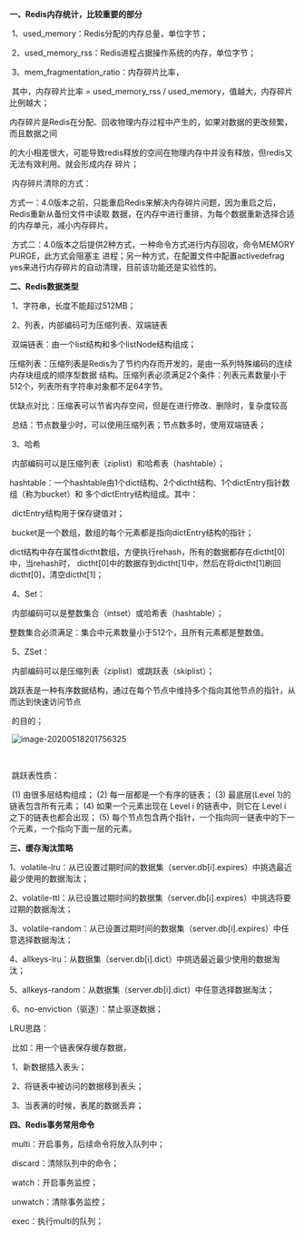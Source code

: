 **一、Redis内存统计，比较重要的部分**

​	1、used_memory：Redis分配的内存总量，单位字节；

​	2、used_memory_rss：Redis进程占据操作系统的内存，单位字节；

​	3、mem_fragmentation_ratio：内存碎片比率，

​			其中，内存碎片比率 = used_memory_rss / used_memory，值越大，内存碎片比例越大；

​			内存碎片是Redis在分配、回收物理内存过程中产生的，如果对数据的更改频繁，而且数据之间

​	的大小相差很大，可能导致redis释放的空间在物理内存中并没有释放，但redis又无法有效利用。就会形成内存	碎片；



​	内存碎片清除的方式：

​			方式一：4.0版本之前，只能重启Redis来解决内存碎片问题，因为重启之后，Redis重新从备份文件中读取	数据，在内存中进行重排，为每个数据重新选择合适的内存单元，减小内存碎片。

​			方式二：4.0版本之后提供2种方式，一种命令方式进行内存回收，命令MEMORY PURGE，此方式会阻塞主	进程；另一种方式，在配置文件中配置activedefrag yes来进行内存碎片的自动清理，目前该功能还是实验性的。



**二、Redis数据类型**

​	1、字符串，长度不能超过512MB；

​	2、列表，内部编码可为压缩列表、双端链表

​			双端链表：由一个list结构和多个listNode结构组成；

​			压缩列表：压缩列表是Redis为了节约内存而开发的，是由一系列特殊编码的连续内存块组成的顺序型数据	结构。压缩列表必须满足2个条件：列表元素数量小于512个，列表所有字符串对象都不足64字节。

​			优缺点对比：压缩表可以节省内存空间，但是在进行修改、删除时，复杂度较高

​			总结：节点数量少时，可以使用压缩列表；节点数多时，使用双端链表；

​	3、哈希

​			内部编码可以是压缩列表（ziplist）和哈希表（hashtable）；

​			hashtable：一个hashtable由1个dict结构、2个dictht结构、1个dictEntry指针数组（称为bucket）和
多个dictEntry结构组成。其中：

​					dictEntry结构用于保存键值对；

​					bucket是一个数组，数组的每个元素都是指向dictEntry结构的指针；

​					dict结构中存在属性dictht数组，方便执行rehash，所有的数据都存在dictht[0]中，当rehash时，			dictht[0]中的数据存到dictht[1]中，然后在将dictht[1]刷回dictht[0]，清空dictht[1]；

​	4、Set：

​			内部编码可以是整数集合（intset）或哈希表（hashtable）；

​			整数集合必须满足：集合中元素数量小于512个，且所有元素都是整数值。

​	5、ZSet：

​			内部编码可以是压缩列表（ziplist）或跳跃表（skiplist）；

​			跳跃表是一种有序数据结构，通过在每个节点中维持多个指向其他节点的指针，从而达到快速访问节点

​	的目的；

​			![image-20200518201756325](C:\Users\xuefengwang\AppData\Roaming\Typora\typora-user-images\image-20200518201756325.png)

​			

​			跳跃表性质：

​					 (1) 由很多层结构组成；
 					(2) 每一层都是一个有序的链表；
 					(3) 最底层(Level 1)的链表包含所有元素；
 					(4) 如果一个元素出现在 Level i 的链表中，则它在 Level i 之下的链表也都会出现；
 					(5) 每个节点包含两个指针，一个指向同一链表中的下一个元素，一个指向下面一层的元素。



**三、缓存淘汰策略**

​		1、volatile-lru：从已设置过期时间的数据集（server.db[i].expires）中挑选最近最少使用的数据淘汰；

​		2、volatile-ttl：从已设置过期时间的数据集（server.db[i].expires）中挑选将要过期的数据淘汰；

​		3、volatile-random：从已设置过期时间的数据集（server.db[i].expires）中任意选择数据淘汰；

​		4、allkeys-lru：从数据集（server.db[i].dict）中挑选最近最少使用的数据淘汰；

​		5、allkeys-random：从数据集（server.db[i].dict）中任意选择数据淘汰；

​		6、no-enviction（驱逐）：禁止驱逐数据；

LRU思路：

​		比如：用一个链表保存缓存数据，

​				1、新数据插入表头；

​				2、将链表中被访问的数据移到表头；

​				3、当表满的时候，表尾的数据丢弃；



**四、Redis事务常用命令**

​		multi：开启事务，后续命令将放入队列中；

​		discard：清除队列中的命令；

​		watch：开启事务监控；

​		unwatch：清除事务监控；

​		exec：执行multi的队列；

